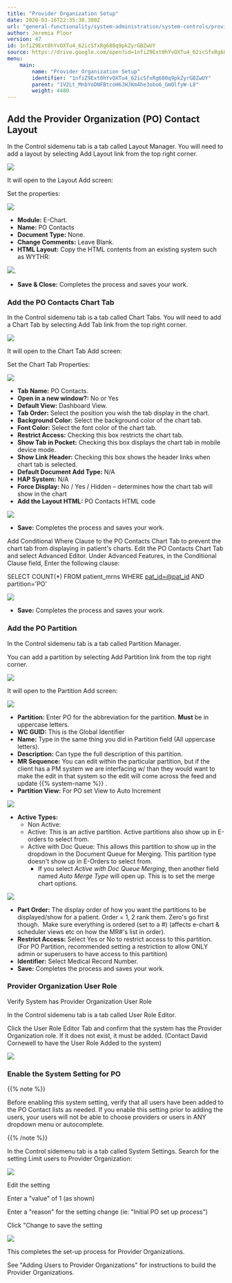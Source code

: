 ```yaml
---
title: "Provider Organization Setup"
date: 2020-03-16T22:35:38.380Z
url: "general-functionality/system-administration/system-controls/provider-organization-setup.html"
author: Jeremia Ploor
version: 47
id: 1nfiZ9Ext0hYvOXTu4_62icSfxRg680q9pkZyrGBZwUY
source: https://drive.google.com/open?id=1nfiZ9Ext0hYvOXTu4_62icSfxRg680q9pkZyrGBZwUY
menu:
    main:
        name: "Provider Organization Setup"
        identifier: "1nfiZ9Ext0hYvOXTu4_62icSfxRg680q9pkZyrGBZwUY"
        parent: "1V2Lt_MnbYoDNFBtcoH6JHJKm4he3obo6_GmOlfyW-L8"
        weight: 4480
---
```

## Add the Provider Organization (PO) Contact Layout

In the Control sidemenu tab is a tab called Layout Manager. You will need to add a layout by selecting Add Layout link from the top right corner.

![](../../../external_files/faa18fc351dc1a38f989214714b9a319.png)

It will open to the Layout Add screen:

Set the properties:

![](../../../external_files/9b911f9e72e62818ec328730c4281122.png)

* <strong>Module:</strong> E-Chart.
* <strong>Name:</strong> PO Contacts
* <strong>Document Type:</strong> None.
* <strong>Change Comments:</strong> Leave Blank.
* <strong>HTML Layout:</strong> Copy the HTML contents from an existing system such as WYTHR:

![](../../../external_files/ff58018b70ef48ba39763270e3880469.png).

* <strong>Save & Close:</strong> Completes the process and saves your work.

### Add the PO Contacts Chart Tab

In the Control sidemenu tab is a tab called Chart Tabs. You will need to add a Chart Tab by selecting Add Tab link from the top right corner.

![](../../../external_files/bcc9f0056197b6b835c6955a106253b0.png)

It will open to the Chart Tab Add screen:

Set the Chart Tab Properties:

![](../../../external_files/51e61a2957fbdf76ca0ef44ada9803cd.png)

* <strong>Tab Name:</strong> PO Contacts.
* <strong>Open in a new window?:</strong> No or Yes
* <strong>Default View:</strong> Dashboard View.
* <strong>Tab Order:</strong> Select the position you wish the tab display in the chart.
* <strong>Background Color:</strong> Select the background color of the chart tab.
* <strong>Font Color:</strong> Select the font color of the chart tab.
* <strong>Restrict Access:</strong> Checking this box restricts the chart tab.
* <strong>Show Tab in Pocket:</strong> Checking this box displays the chart tab in mobile device mode.
* <strong>Show Link Header:</strong> Checking this box shows the header links when chart tab is selected.
* <strong>Default Document Add Type:</strong> N/A
* <strong>HAP System:</strong> N/A
* <strong>Force Display:</strong> No / Yes / Hidden – determines how the chart tab will show in the chart
* <strong>Add the Layout HTML:</strong> PO Contacts HTML code

![](../../../external_files/8f7ac5049f5e36e179ad5ff1ff52d46e.png)

* <strong>Save:</strong> Completes the process and saves your work.

Add Conditional Where Clause to the PO Contacts Chart Tab to prevent the chart tab from displaying in patient's charts. Edit the PO Contacts Chart Tab and select Advanced Editor. Under Advanced Features, in the Conditional Clause field, Enter the following clause:

SELECT COUNT(*) FROM patient_mrns WHERE [pat_id=@pat_id](../../../mailto:pat_id=@pat_id) AND partition='PO'

![](../../../external_files/91ee24da57543cc4d9b7564e88c55a02.png)

* <strong>Save:</strong> Completes the process and saves your work.

### Add the PO Partition

In the Control sidemenu tab is a tab called Partition Manager.

You can add a partition by selecting Add Partition link from the top right corner.

![](../../../external_files/b4f749c04cb8bd1822da9f49fe9b5f44.png)

It will open to the Partition Add screen:

![](../../../external_files/f0bfa81f73aa99a44f8bfac31f964844.png)

* <strong>Partition:</strong> Enter PO for the abbreviation for the partition. <strong>Must</strong> be in uppercase letters.
* <strong>WC GUID:</strong> This is the Global Identifier
* <strong>Name:</strong> Type in the same thing you did in Partition field (All uppercase letters).
* <strong>Description:</strong> Can type the full description of this partition.
* <strong>MR Sequence:</strong> You can edit within the particular partition, but if the client has a PM system we are interfacing w/ than they would want to make the edit in that system so the edit will come across the feed and update {{% system-name %}} .
* <strong>Partition View:</strong> For PO set View to Auto Increment

![](../../../external_files/5be5c7a593f32ae31f69acf1180966cf.png)

* <strong>Active Types:</strong>
    * Non Active:
    * Active: This is an active partition. Active partitions also show up in E-orders to select from.
    * Active with Doc Queue: This allows this partition to show up in the dropdown in the Document Queue for Merging. This partition type doesn't show up in E-Orders to select from.
        * If you select <em>Active with Doc Queue Merging</em>, then another field named <em>Auto Merge Type</em> will open up. This is to set the merge chart options.

![](../../../external_files/7ca13be6603ab9de40c4fb160b5492ac.png)

* <strong>Part Order:</strong> The display order of how you want the partitions to be displayed/show for a patient. Order = 1, 2 rank them. Zero's go first though.  Make sure everything is ordered (set to a #) (affects e-chart & scheduler views etc on how the MR#'s list in order).
* <strong>Restrict Access:</strong> Select Yes or No to restrict access to this partition. (For PO Partition, recommended setting a restriction to allow ONLY admin or superusers to have access to this partition)
* <strong>Identifier:</strong> Select Medical Record Number.
* <strong>Save:</strong> Completes the process and saves your work.

### Provider Organization User Role

Verify System has Provider Organization User Role

In the Control sidemenu tab is a tab called User Role Editor.

Click the User Role Editor Tab and confirm that the system has the Provider Organization role. If it does not exist, it must be added. (Contact David Cornewell to have the User Role Added to the system)

![](../../../external_files/9ce57223b24c64f93101f3f1c68decee.png)

### Enable the System Setting for PO

{{% note %}}

Before enabling this system setting, verify that all users have been added to the PO Contact lists as needed. If you enable this setting prior to adding the users, your users will not be able to choose providers or users in ANY dropdown menu or autocomplete.

{{% /note %}}


In the Control sidemenu tab is a tab called System Settings. Search for the setting Limit users to Provider Organization:

![](../../../external_files/bc255d38566fbc54f1a32074c5b9df13.png)

Edit the setting

Enter a "value" of 1 (as shown)

Enter a "reason" for the setting change (ie: "Initial PO set up process")

Click "Change to save the setting

![](../../../external_files/d062b2b329b0a5dbb9d7040c29a60caf.png)

This completes the set-up process for Provider Organizations.

See "Adding Users to Provider Organizations" for instructions to build the Provider Organizations.

